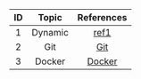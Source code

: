 | ID  | Topic           | References  |
|:---:|:---------------:|:------:|
|  1  | Dynamic         | [ref1](./Linux/)   |
|  2  | Git           | [Git](./Git/)       |
|  3  | Docker        | [Docker](./Docker)  |
